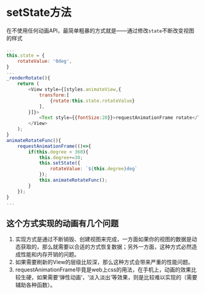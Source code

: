 # setState方法

在不使用任何动画API，最简单粗暴的方式就是——通过修改`state`不断改变视图的样式

```javascript
...
this.state = {
    rotateValue: '0deg',
}
...
_renderRotate(){
    return (
        <View style={[styles.animateView,{
            transform:[
                {rotate:this.state.rotateValue}
            ],
        }]}>
            <Text style={{fontSize:20}}>requestAnimationFrame rotate</Text>
        </View>
    );
}
animateRotateFunc(){
    requestAnimationFrame(()=>{
        if(this.degree < 360){
            this.degree+=30;
            this.setState({
                rotateValue: `${this.degree}deg`
            });
            this.animateRotateFunc();
        }
    });
}
...
```

## 这个方式实现的动画有几个问题
1. 实现方式是通过不断销毁、创建视图来完成，一方面如果你的视图的数据是动态获取的，那么就需要以合适的方式恢复数据；另外一方面，这种方式必然造成性能和内存开销的问题。
2. 如果需要刷新的View的层级比较深，那么这种方式会带来严重的性能问题。
3. requestAnimationFrame毕竟是web上css的用法，在手机上，动画的效果比较生硬，如果需要‘弹性动画’，‘淡入淡出’等效果，则是比较难以实现的（需要辅助各种函数）。
